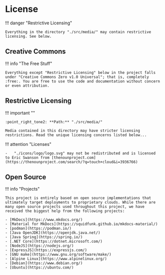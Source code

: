 # License

!!! danger "Restrictive Licensing"

    Everything in the directory "./src/media/" may contain restrictive licensing. See below.

## Creative Commons

!!! info "The Free Stuff"

    Everything except "Restrictive Licensing" below in the project falls under "Creative Commons Zero v1.0 Universal"; that is, completely :free:. You are free to use the code and documentation without concern or even attribution.

## Restrictive Licensing

!!! important ""

    :point_right_tone2: **Path:** "./src/media/"

    Media contained in this directory may have stricter licensing restrictions. Read the unique licensing concerns listed below...

!!! attention "Licenses"

    -   "./icons/logo/logo.svg" may not be redistributed and is licensed to Eric Swanson from [thenounproject.com](https://thenounproject.com/search/?q=touch+cloud&i=3936766)

## Open Source

!!! info "Projects"

    This project is entirely based on open source implementations that ultimately target deployments to proprietary clouds. While there are many open source projects used throughout this project, we have received the biggest help from the following projects:

    - [MkDocs](https://www.mkdocs.org/)
    - [Material for MkDocs](https://squidfunk.github.io/mkdocs-material/)
    - [podman](https://podman.io/)
    - [Java OpenJDK](https://openjdk.java.net/)
    - [Java Spring](https://spring.io/)
    - [.NET Core](https://dotnet.microsoft.com/)
    - [NodeJS](https://nodejs.org/)
    - [ExpressJS](https://expressjs.com/)
    - [GNU make](https://www.gnu.org/software/make/)
    - [Alpine Linux](https://www.alpinelinux.org/)
    - [Debian](https://www.debian.org/)
    - [Ubuntu](https://ubuntu.com/)
